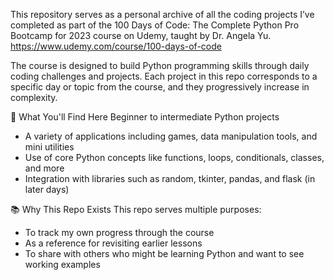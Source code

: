 This repository serves as a personal archive of all the coding projects I’ve completed as part of the 100 Days of Code: The Complete Python Pro Bootcamp for 2023 course on Udemy, taught by Dr. Angela Yu.
https://www.udemy.com/course/100-days-of-code

The course is designed to build Python programming skills through daily coding challenges and projects. Each project in this repo corresponds to a specific day or topic from the course, and they progressively increase in complexity.

🧠 What You'll Find Here
Beginner to intermediate Python projects
- A variety of applications including games, data manipulation tools, and mini utilities
- Use of core Python concepts like functions, loops, conditionals, classes, and more
- Integration with libraries such as random, tkinter, pandas, and flask (in later days)

📚 Why This Repo Exists
This repo serves multiple purposes:
- To track my own progress through the course
- As a reference for revisiting earlier lessons
- To share with others who might be learning Python and want to see working examples
